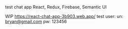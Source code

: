 test chat app
React, Redux, Firebase, Semantic UI

WIP
https://react-chat-app-3b903.web.app/
test user:
un: bryan@gmail.com
pw: 123456
